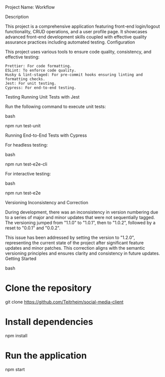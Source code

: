 Project Name: Workflow

Description

This project is a comprehensive application featuring front-end login/logout functionality, CRUD operations, and a user profile page. It showcases advanced front-end development skills coupled with effective quality assurance practices including automated testing.
Configuration

This project uses various tools to ensure code quality, consistency, and effective testing:

    Prettier: For code formatting.
    ESLint: To enforce code quality.
    Husky & lint-staged: For pre-commit hooks ensuring linting and formatting checks.
    Jest: For unit testing.
    Cypress: For end-to-end testing.

Testing
Running Unit Tests with Jest

Run the following command to execute unit tests:

bash

npm run test-unit

Running End-to-End Tests with Cypress

For headless testing:

bash

npm run test-e2e-cli

For interactive testing:

bash

npm run test-e2e

Versioning Inconsistency and Correction

During development, there was an inconsistency in version numbering due to a series of major and minor updates that were not sequentially tagged. The versioning jumped from "1.1.0" to "1.0.1", then to "1.0.2", followed by a reset to "0.0.1" and "0.0.2".

This issue has been addressed by setting the version to "1.2.0", representing the current state of the project after significant feature updates and minor patches. This correction aligns with the semantic versioning principles and ensures clarity and consistency in future updates.
Getting Started

bash

# Clone the repository

git clone https://github.com/Teitrheim/social-media-client

# Install dependencies

npm install

# Run the application

npm start
